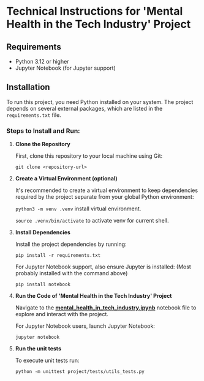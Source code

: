 # Technical Instructions for 'Mental Health in the Tech Industry' Project

## Requirements

- Python 3.12 or higher
- Jupyter Notebook (for Jupyter support)

## Installation

To run this project, you need Python installed on your system. The project depends on several external packages, which are listed in the `requirements.txt` file.

### Steps to Install and Run:

1. **Clone the Repository**

    First, clone this repository to your local machine using Git:

    `git clone <repository-url>`


2. **Create a Virtual Environment (optional)**

    It's recommended to create a virtual environment to keep dependencies required by the project separate from your global Python environment:

    `python3 -m venv .venv` install virtual environment.

    `source .venv/bin/activate` to activate venv for current shell.


3. **Install Dependencies**

    Install the project dependencies by running:

    `pip install -r requirements.txt`

    For Jupyter Notebook support, also ensure Jupyter is installed: (Most probably installed with the command above)

    `pip install notebook`


4. **Run the Code of 'Mental Health in the Tech Industry' Project**

    Navigate to the **[mental_health_in_tech_industry.ipynb](project/mental_health_in_tech_industry.ipynb)** notebook file to explore and interact with the project.


    For Jupyter Notebook users, launch Jupyter Notebook:

    `jupyter notebook`

5. **Run the unit tests**

    To execute unit tests run:

    `python -m unittest project/tests/utils_tests.py`
